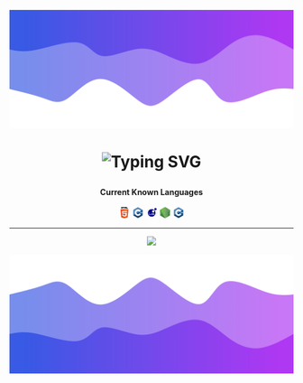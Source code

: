 
![Header](./header.png)

<h1 align="center"> <img src="https://readme-typing-svg.herokuapp.com?font=Slabo&pause=1000&color=F7F7F7&center=true&vCenter=true&width=480&lines=Abusing+Perms+Since+'20" alt="Typing SVG"</h1>
<a href="https://github.com/disbuted">
  <p align="center">
  </p>
</a>

<h4 align="center">Current Known Languages</h4>
<p align="center">
  <code><img height="20" src="https://raw.githubusercontent.com/github/explore/main/topics/html/html.png"></code>
  <code><img height="20" src="https://raw.githubusercontent.com/github/explore/main/topics/cpp/cpp.png"></code>
  <code><img height="20" src="https://raw.githubusercontent.com/github/explore/main/topics/lua/lua.png"></code>
  <code><img height="20" src="https://raw.githubusercontent.com/github/explore/main/topics/nodejs/nodejs.png"></code>
  <code><img height="20" src="https://raw.githubusercontent.com/github/explore/main/topics/cpp/cpp.png"></code>
</p>

---


<p align="center">
  <img src="https://discord.c99.nl/widget/theme-4/804666654604263425.png" />
</p>


![Footer](./footer.png)

